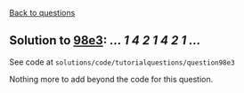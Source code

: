 [Back to questions](../README.md)

## Solution to [98e3](../questions/98e3): *... 1 4 2 1 4 2 1 ...*

See code at `solutions/code/tutorialquestions/question98e3`

Nothing more to add beyond the code for this question.